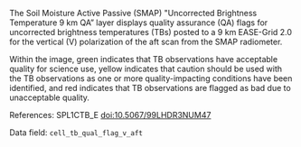 The Soil Moisture Active Passive (SMAP) "Uncorrected Brightness Temperature 9 km QA” layer displays quality assurance (QA) flags for uncorrected brightness temperatures (TBs) posted to a 9 km EASE-Grid 2.0 for the vertical (V) polarization of the aft scan from the SMAP radiometer.

Within the image, green indicates that TB observations have acceptable quality for science use, yellow indicates that caution should be used with the TB observations as one or more quality-impacting conditions have been identified, and red indicates that TB observations are flagged as bad due to unacceptable quality.

References: SPL1CTB_E [doi:10.5067/99LHDR3NUM47](https://dx.doi.org/10.5067/99LHDR3NUM47)

Data field: `cell_tb_qual_flag_v_aft`

